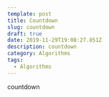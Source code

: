 ```yaml
---
template: post
title: Countdown
slug: countdown
draft: true
date: 2019-11-29T19:08:27.851Z
description: countdown
category: Algorithms
tags:
  - Algorithms
---
```

countdown
